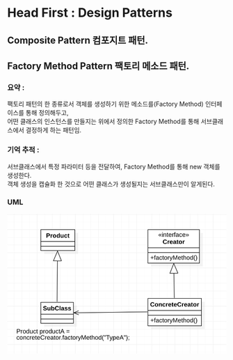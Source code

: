 # Head First : Design Patterns  

## Composite Pattern 컴포지트 패턴.  

## Factory Method Pattern 팩토리 메소드 패턴.  
  
### 요약 :   
팩토리 패턴의 한 종류로서 객체를 생성하기 위한 메소드를(Factory Method) 인터페이스를 통해 정의해두고,    
어떤 클래스의 인스턴스를 만들지는 위에서 정의한 Factory Method를 통해 서브클래스에서 결정하게 하는 패턴임.  



### 기억 추적 :   
서브클래스에서 특정 파라미터 등을 전달하여, Factory Method를 통해 new 객체를 생성한다.  
객체 생성을 캡슐화 한 것으로 어떤 클래스가 생성될지는 서브클래스만이 알게된다.  

### UML
![Alt uml](./factoryMethod_uml.png?s=200 )

